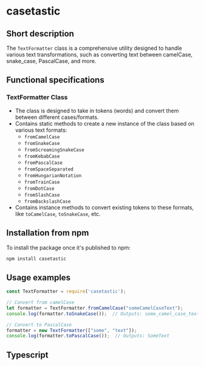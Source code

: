# casetastic
## Short description
The `TextFormatter` class is a comprehensive utility designed to handle various text transformations, such as converting text between camelCase, snake_case, PascalCase, and more.

## Functional specifications

### TextFormatter Class
- The class is designed to take in tokens (words) and convert them between different cases/formats.
- Contains static methods to create a new instance of the class based on various text formats:
  - `fromCamelCase`
  - `fromSnakeCase`
  - `fromScreamingSnakeCase`
  - `fromKebabCase`
  - `fromPascalCase`
  - `fromSpaceSeparated`
  - `fromHungarianNotation`
  - `fromTrainCase`
  - `fromDotCase`
  - `fromSlashCase`
  - `fromBackslashCase`
- Contains instance methods to convert existing tokens to these formats, like `toCamelCase`, `toSnakeCase`, etc.

## Installation from npm
To install the package once it's published to npm:
```bash
npm install casetastic
```

## Usage examples

```javascript
const TextFormatter = require('casetastic');

// Convert from camelCase
let formatter = TextFormatter.fromCamelCase("someCamelCaseText");
console.log(formatter.toSnakeCase());  // Outputs: some_camel_case_text

// Convert to PascalCase
formatter = new TextFormatter(["some", "text"]);
console.log(formatter.toPascalCase());  // Outputs: SomeText
```

## Typescript

